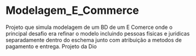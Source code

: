 # Modelagem_E_Commerce

Projeto que simula modelagem de um BD de um E Comerce onde o principal desafio era refinar o modelo incluindo pessoas fisicas e juridicas separadamente dentro do eschema junto com atribuição a metodos de pagamento e entrega. Projeto da Dio
